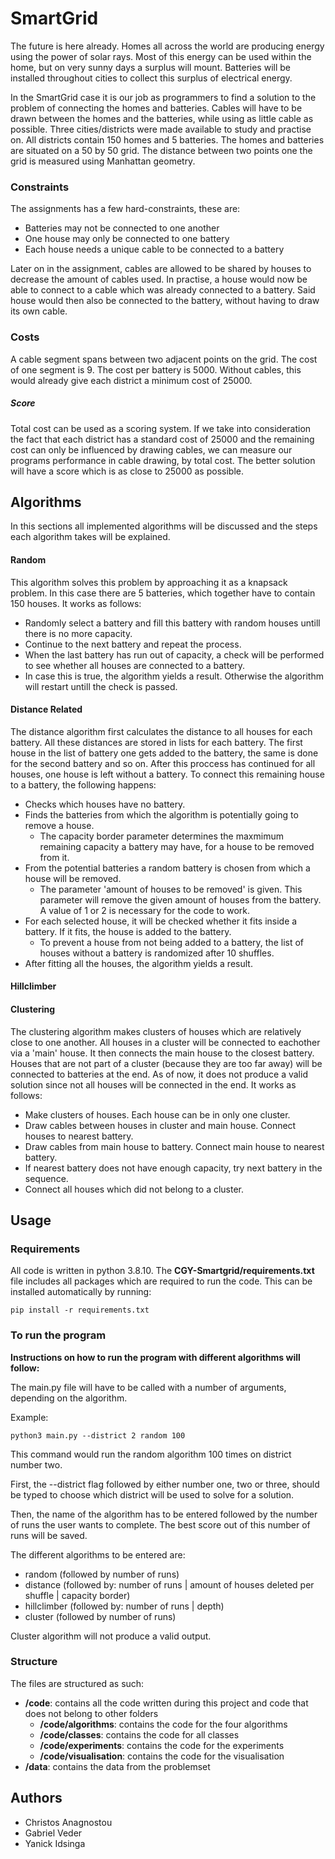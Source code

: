 # SmartGrid

The future is here already. Homes all across the world are producing energy using the power of solar rays.
Most of this energy can be used within the home, but on very sunny days a surplus will mount.
Batteries will be installed throughout cities to collect this surplus of electrical energy.

In the SmartGrid case it is our job as programmers to find a solution to the problem of connecting the homes and batteries.
Cables will have to be drawn between the homes and the batteries, while using as little cable as possible.
Three cities/districts were made available to study and practise on. All districts contain 150 homes and 5 batteries.
The homes and batteries are situated on a 50 by 50 grid. The distance between two points one the grid
is measured using Manhattan geometry.

### Constraints

The assignments has a few hard-constraints, these are:

- Batteries may not be connected to one another
- One house may only be connected to one battery
- Each house needs a unique cable to be connected to a battery

Later on in the assignment, cables are allowed to be shared by houses to decrease the amount of cables used.
In practise, a house would now be able to connect to a cable which was already connected to a battery.
Said house would then also be connected to the battery, without having to draw its own cable.

### Costs

A cable segment spans between two adjacent points on the grid. The cost of one segment is 9.
The cost per battery is 5000. Without cables, this would already give each district a minimum cost of 25000.

##### Score

Total cost can be used as a scoring system. If we take into consideration the fact that each district
has a standard cost of 25000 and the remaining cost can only be influenced by drawing cables, we can measure 
our programs performance in cable drawing, by total cost. The better solution will have a score which is 
as close to 25000 as possible.

## Algorithms

In this sections all implemented algorithms will be discussed and the steps each algorithm takes will be explained.

#### Random

This algorithm solves this problem by approaching it as a knapsack problem.
In this case there are 5 batteries, which together have to contain 150 houses.
It works as follows:

- Randomly select a battery and fill this battery with random houses untill there is no more capacity.
- Continue to the next battery and repeat the process.
- When the last battery has run out of capacity, a check will be performed to see whether all houses are connected to a battery. 
- In case this is true, the algorithm yields a result. Otherwise the algorithm will restart untill the check is passed.

#### Distance Related

The distance algorithm first calculates the distance to all houses for each battery. All these distances are stored in lists for each battery. The first house in the list of battery one gets added to the battery, the same is done for the second battery and so on. After this proccess has continued for all houses, one house is left without a battery. To connect this remaining house to a battery, the following happens:

- Checks which houses have no battery.
- Finds the batteries from which the algorithm is potentially going to remove a house.
    - The capacity border parameter determines the maxmimum remaining capacity a battery may have, for a house to be removed from it.
- From the potential batteries a random battery is chosen from which a house will be removed.
    - The parameter 'amount of houses to be removed' is given. This parameter will remove the given amount of houses from the battery. A value of 1 or 2 is necessary for the code to work.
- For each selected house, it will be checked whether it fits inside a battery. If it fits, the house is added to the battery. 
    - To prevent a house from not being added to a battery, the list of houses without a battery is randomized after 10 shuffles.
- After fitting all the houses, the algorithm yields a result.


#### Hillclimber

#### Clustering

The clustering algorithm makes clusters of houses which are relatively close to one another. All houses in a cluster will
be connected to eachother via a 'main' house. It then connects the main house to the closest battery. Houses that are not part of a cluster (because they are too far away) will be connected to batteries at the end. As of now, it does not produce a valid solution since not all houses will be connected in the end. It works as follows:

- Make clusters of houses. Each house can be in only one cluster.
- Draw cables between houses in cluster and main house. Connect houses to nearest battery.
- Draw cables from main house to battery. Connect main house to nearest battery.
- If nearest battery does not have enough capacity, try next battery in the sequence.
- Connect all houses which did not belong to a cluster.

## Usage

### Requirements

All code is written in python 3.8.10. The **CGY-Smartgrid/requirements.txt** file includes all packages which are required to run the code.
This can be installed automatically by running:

```
pip install -r requirements.txt
```

### To run the program

**Instructions on how to run the program with different algorithms will follow:**

The main.py file will have to be called with a number of arguments, depending on the algorithm.

Example:

```
python3 main.py --district 2 random 100
```

This command would run the random algorithm 100 times on district number two.

First, the --district flag followed by either number one, two or three, should be typed 
to choose which district will be used to solve for a solution.

Then, the name of the algorithm has to be entered followed by the number of runs the user
wants to complete. The best score out of this number of runs will be saved.

The different algorithms to be entered are:

- random (followed by number of runs)
- distance (followed by: number of runs | amount of houses deleted per shuffle | capacity border)
- hillclimber (followed by: number of runs | depth)
- cluster (followed by number of runs)

Cluster algorithm will not produce a valid output.

### Structure

The files are structured as such:

- **/code**: contains all the code written during this project and code that does not belong to other folders
    - **/code/algorithms**: contains the code for the four algorithms
    - **/code/classes**: contains the code for all classes
    - **/code/experiments**: contains the code for the experiments
    - **/code/visualisation**: contains the code for the visualisation
- **/data**: contains the data from the problemset

## Authors

- Christos Anagnostou
- Gabriel Veder
- Yanick Idsinga

